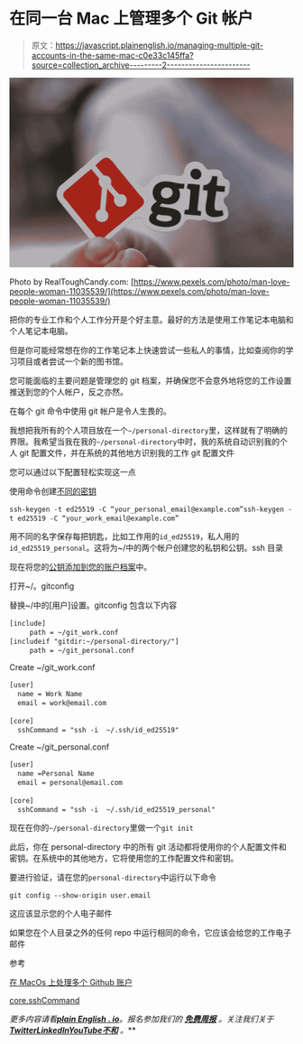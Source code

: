 # 在同一台 Mac 上管理多个 Git 帐户

> 原文：<https://javascript.plainenglish.io/managing-multiple-git-accounts-in-the-same-mac-c0e33c145ffa?source=collection_archive---------2----------------------->

![](img/1402b485de26f2963f05901c45a14977.png)

Photo by RealToughCandy.com: [https://www.pexels.com/photo/man-love-people-woman-11035539/](https://www.pexels.com/photo/man-love-people-woman-11035539/)

把你的专业工作和个人工作分开是个好主意。最好的方法是使用工作笔记本电脑和个人笔记本电脑。

但是你可能经常想在你的工作笔记本上快速尝试一些私人的事情，比如查阅你的学习项目或者尝试一个新的图书馆。

您可能面临的主要问题是管理您的 git 档案，并确保您不会意外地将您的工作设置推送到您的个人帐户，反之亦然。

在每个 git 命令中使用 git 帐户是令人生畏的。

我想把我所有的个人项目放在一个`~/personal-directory`里，这样就有了明确的界限。我希望当我在我的`~/personal-directory`中时，我的系统自动识别我的个人 git 配置文件，并在系统的其他地方识别我的工作 git 配置文件

您可以通过以下配置轻松实现这一点

使用命令创建[不同的密钥](https://docs.github.com/en/authentication/connecting-to-github-with-ssh/generating-a-new-ssh-key-and-adding-it-to-the-ssh-agent)

```
ssh-keygen -t ed25519 -C “your_personal_email@example.com”ssh-keygen -t ed25519 -C “your_work_email@example.com”
```

用不同的名字保存每把钥匙，比如工作用的`id_ed25519`，私人用的`id_ed25519_personal`。这将为~/中的两个帐户创建您的私钥和公钥。ssh 目录

现在将您的[公钥添加到您的账户档案](https://docs.github.com/en/authentication/connecting-to-github-with-ssh/adding-a-new-ssh-key-to-your-github-account)中。

打开~/。gitconfig

替换~/中的[用户]设置。gitconfig 包含以下内容

```
[include]
     path = ~/git_work.conf
[includeif "gitdir:~/personal-directory/"]
     path = ~/git_personal.conf
```

Create ~/git_work.conf

```
[user]
  name = Work Name
  email = work@email.com

[core]
  sshCommand = "ssh -i  ~/.ssh/id_ed25519"
```

Create ~/git_personal.conf

```
[user]
  name =Personal Name
  email = personal@email.com

[core]
  sshCommand = "ssh -i  ~/.ssh/id_ed25519_personal"
```

现在在你的`~/personal-directory`里做一个`git init`

此后，你在 personal-directory 中的所有 git 活动都将使用你的个人配置文件和密钥。在系统中的其他地方，它将使用您的工作配置文件和密钥。

要进行验证，请在您的`personal-directory`中运行以下命令

```
git config --show-origin user.email
```

这应该显示您的个人电子邮件

如果您在个人目录之外的任何 repo 中运行相同的命令，它应该会给您的工作电子邮件

参考

[在 MacOs 上处理多个 Github 账户](https://gist.github.com/Jonalogy/54091c98946cfe4f8cdab2bea79430f9)

[core.sshCommand](https://git-scm.com/docs/git-config#Documentation/git-config.txt-coresshCommand)

*更多内容请看*[***plain English . io***](https://plainenglish.io/)*。报名参加我们的* [***免费周报***](http://newsletter.plainenglish.io/) *。关注我们关于*[***Twitter***](https://twitter.com/inPlainEngHQ)[***LinkedIn***](https://www.linkedin.com/company/inplainenglish/)*[***YouTube***](https://www.youtube.com/channel/UCtipWUghju290NWcn8jhyAw)*[***不和***](https://discord.gg/GtDtUAvyhW) *。***